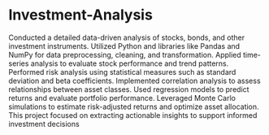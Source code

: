 # Investment-Analysis

  Conducted a detailed data-driven analysis of stocks, bonds, and other investment instruments. Utilized Python and libraries like Pandas and NumPy for data preprocessing, cleaning, and transformation. Applied time-series analysis to evaluate stock performance and trend patterns. Performed risk analysis using statistical measures such as standard deviation and beta coefficients. 
  Implemented correlation analysis to assess relationships between asset classes. Used regression models to predict returns and evaluate portfolio performance. Leveraged Monte Carlo simulations to estimate risk-adjusted returns and optimize asset allocation. This project focused on extracting actionable insights to support informed investment decisions
